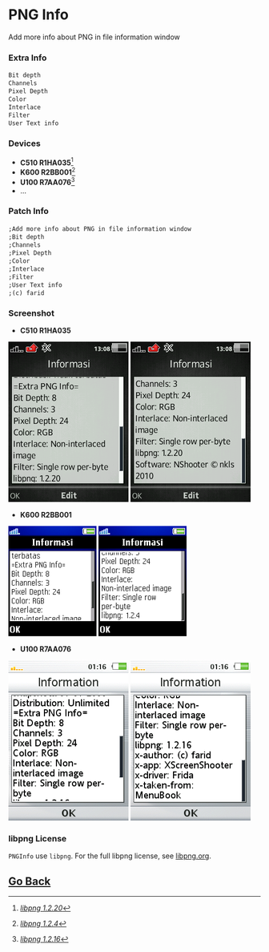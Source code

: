 # PNG Info
Add more info about PNG in file information window

### Extra Info
    Bit depth
    Channels
    Pixel Depth
    Color
    Interlace
    Filter
    User Text info

### Devices
- **C510 R1HA035**[^3]
- **K600 R2BB001**[^1]
- **U100 R7AA076**[^2]
- ...

### Patch Info
```
;Add more info about PNG in file information window
;Bit depth
;Channels
;Pixel Depth
;Color
;Interlace
;Filter
;User Text info
;(c) farid
```

### Screenshot
- **C510 R1HA035**

![c510-1](snapshots/scr13-08-08.png) 
![c510-2](snapshots/scr13-08-10.png)

- **K600 R2BB001**

![k600-1](snapshots/scr21-16-17.png) 
![k600-2](snapshots/scr21-16-21.png)

- **U100 R7AA076**

![u100-1](snapshots/ss-BrowserItemBook-01-16-47.png) 
![u100-2](snapshots/ss-BrowserItemBook-01-16-52.png)

### libpng License
`PNGInfo` use `libpng`. For the full libpng license, see [libpng.org](http://www.libpng.org/pub/png/libpng.html).

[^1]: [*libpng 1.2.4*](https://sourceforge.net/projects/libpng/files/libpng12/older-releases/1.2.4/)

[^2]: [*libpng 1.2.16*](https://sourceforge.net/projects/libpng/files/libpng12/older-releases/1.2.16/)

[^3]: [*libpng 1.2.20*](https://sourceforge.net/projects/libpng/files/libpng12/older-releases/1.2.20/)

## [Go Back](../readme.md)